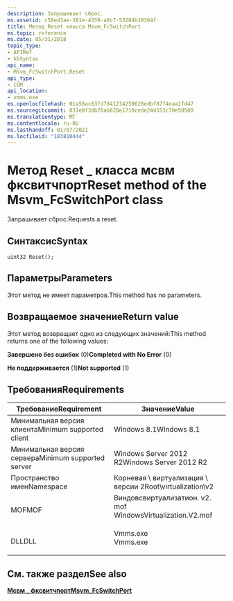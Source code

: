 ```yaml
---
description: Запрашивает сброс.
ms.assetid: c56ed3ae-381e-4359-a0c7-53284b19364f
title: Метод Reset класса Msvm_FcSwitchPort
ms.topic: reference
ms.date: 05/31/2018
topic_type:
- APIRef
- kbSyntax
api_name:
- Msvm_FcSwitchPort.Reset
api_type:
- COM
api_location:
- vmms.exe
ms.openlocfilehash: 01a58ac83fd7841234259628edbf87f4eaa1fd47
ms.sourcegitcommit: 831e8f3db78ab820e1710cede244553c70e50500
ms.translationtype: MT
ms.contentlocale: ru-RU
ms.lasthandoff: 01/07/2021
ms.locfileid: "103810444"
---
```

# <a name="reset-method-of-the-msvm_fcswitchport-class"></a><span data-ttu-id="4af04-103">Метод Reset \_ класса мсвм фксвитчпорт</span><span class="sxs-lookup"><span data-stu-id="4af04-103">Reset method of the Msvm\_FcSwitchPort class</span></span>

<span data-ttu-id="4af04-104">Запрашивает сброс.</span><span class="sxs-lookup"><span data-stu-id="4af04-104">Requests a reset.</span></span>

## <a name="syntax"></a><span data-ttu-id="4af04-105">Синтаксис</span><span class="sxs-lookup"><span data-stu-id="4af04-105">Syntax</span></span>


```mof
uint32 Reset();
```



## <a name="parameters"></a><span data-ttu-id="4af04-106">Параметры</span><span class="sxs-lookup"><span data-stu-id="4af04-106">Parameters</span></span>

<span data-ttu-id="4af04-107">Этот метод не имеет параметров.</span><span class="sxs-lookup"><span data-stu-id="4af04-107">This method has no parameters.</span></span>

## <a name="return-value"></a><span data-ttu-id="4af04-108">Возвращаемое значение</span><span class="sxs-lookup"><span data-stu-id="4af04-108">Return value</span></span>

<span data-ttu-id="4af04-109">Этот метод возвращает одно из следующих значений:</span><span class="sxs-lookup"><span data-stu-id="4af04-109">This method returns one of the following values:</span></span>

<dl> <dt>

<span data-ttu-id="4af04-110">**Завершено без ошибок** (0)</span><span class="sxs-lookup"><span data-stu-id="4af04-110">**Completed with No Error** (0)</span></span>
</dt> <dt>

<span data-ttu-id="4af04-111">**Не поддерживается** (1)</span><span class="sxs-lookup"><span data-stu-id="4af04-111">**Not supported** (1)</span></span>
</dt> </dl>

## <a name="requirements"></a><span data-ttu-id="4af04-112">Требования</span><span class="sxs-lookup"><span data-stu-id="4af04-112">Requirements</span></span>



| <span data-ttu-id="4af04-113">Требование</span><span class="sxs-lookup"><span data-stu-id="4af04-113">Requirement</span></span> | <span data-ttu-id="4af04-114">Значение</span><span class="sxs-lookup"><span data-stu-id="4af04-114">Value</span></span> |
|-------------------------------------|---------------------------------------------------------------------------------------------------------|
| <span data-ttu-id="4af04-115">Минимальная версия клиента</span><span class="sxs-lookup"><span data-stu-id="4af04-115">Minimum supported client</span></span><br/> | <span data-ttu-id="4af04-116">Windows 8.1</span><span class="sxs-lookup"><span data-stu-id="4af04-116">Windows 8.1</span></span><br/>                                                                                  |
| <span data-ttu-id="4af04-117">Минимальная версия сервера</span><span class="sxs-lookup"><span data-stu-id="4af04-117">Minimum supported server</span></span><br/> | <span data-ttu-id="4af04-118">Windows Server 2012 R2</span><span class="sxs-lookup"><span data-stu-id="4af04-118">Windows Server 2012 R2</span></span><br/>                                                                       |
| <span data-ttu-id="4af04-119">Пространство имен</span><span class="sxs-lookup"><span data-stu-id="4af04-119">Namespace</span></span><br/>                | <span data-ttu-id="4af04-120">Корневая \\ виртуализация \\ версии 2</span><span class="sxs-lookup"><span data-stu-id="4af04-120">Root\\virtualization\\v2</span></span><br/>                                                                     |
| <span data-ttu-id="4af04-121">MOF</span><span class="sxs-lookup"><span data-stu-id="4af04-121">MOF</span></span><br/>                      | <dl> <span data-ttu-id="4af04-122"><dt>Виндовсвиртуализатион. v2. mof</dt></span><span class="sxs-lookup"><span data-stu-id="4af04-122"><dt>WindowsVirtualization.V2.mof</dt></span></span> </dl> |
| <span data-ttu-id="4af04-123">DLL</span><span class="sxs-lookup"><span data-stu-id="4af04-123">DLL</span></span><br/>                      | <dl> <span data-ttu-id="4af04-124"><dt>Vmms.exe</dt></span><span class="sxs-lookup"><span data-stu-id="4af04-124"><dt>Vmms.exe</dt></span></span> </dl>                     |



## <a name="see-also"></a><span data-ttu-id="4af04-125">См. также раздел</span><span class="sxs-lookup"><span data-stu-id="4af04-125">See also</span></span>

<dl> <dt>

[<span data-ttu-id="4af04-126">**Мсвм \_ фксвитчпорт**</span><span class="sxs-lookup"><span data-stu-id="4af04-126">**Msvm\_FcSwitchPort**</span></span>](msvm-fcswitchport.md)
</dt> </dl>

 

 




